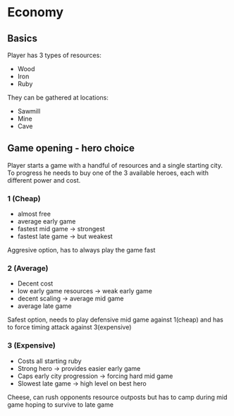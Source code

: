 # Economy

## Basics
Player has 3 types of resources:
 - Wood
 - Iron
 - Ruby

They can be gathered at locations:
 - Sawmill
 - Mine
 - Cave


## Game opening - hero choice

Player starts a game with a handful of resources and a single starting city.
To progress he needs to buy one of the 3 available heroes, each with different power and cost.

### 1 (Cheap)
- almost free
- average early game
- fastest mid game -> strongest
- fastest late game -> but weakest

Aggresive option, has to always play the game fast

### 2 (Average)
- Decent cost
- low early game resources -> weak early game
- decent scaling -> average mid game
- average late game

Safest option, needs to play defensive mid game against 1(cheap) and has to force timing attack against 3(expensive)

### 3 (Expensive) 
- Costs all starting ruby
- Strong hero -> provides easier early game
- Caps early city progression  -> forcing hard mid game
- Slowest late game  -> high level on best hero

Cheese, can rush opponents resource outposts but has to camp during mid game hoping to survive to late game
